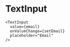 # TextInput

```tsx
<TextInput
  value={email}
  onValueChange={setEmail}
  placeholder="Email"
/>
```
